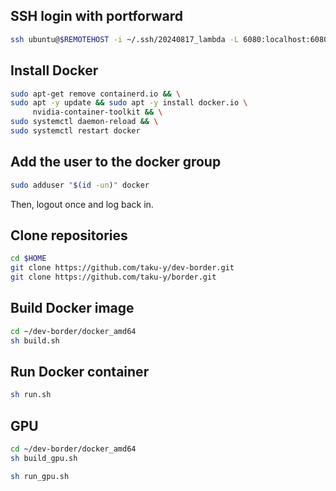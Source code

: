## SSH login with portforward

```bash
ssh ubuntu@$REMOTEHOST -i ~/.ssh/20240817_lambda -L 6080:localhost:6080
```

## Install Docker

```bash
sudo apt-get remove containerd.io && \
sudo apt -y update && sudo apt -y install docker.io \
     nvidia-container-toolkit && \
sudo systemctl daemon-reload && \
sudo systemctl restart docker
```

## Add the user to the docker group

```bash
sudo adduser "$(id -un)" docker
```

Then, logout once and log back in.

## Clone repositories

```bash
cd $HOME
git clone https://github.com/taku-y/dev-border.git
git clone https://github.com/taku-y/border.git
```

## Build Docker image

```bash
cd ~/dev-border/docker_amd64
sh build.sh
```

## Run Docker container

```bash
sh run.sh
```

## GPU

```bash
cd ~/dev-border/docker_amd64
sh build_gpu.sh
```

```bash
sh run_gpu.sh
```
